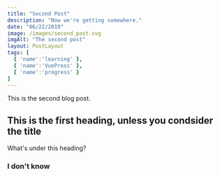 ```yaml
---
title: "Second Post"
description: "Now we're getting somewhere."
date: "06/22/2019"
image: /images/second_post.svg
imgAlt: "The second post"
layout: PostLayout
tags: [
  { 'name':'learning' },
  { 'name':'VuePress' },
  { 'name':'progress' }
]
---
```


This is the second blog post.

## This is the first heading, unless you condsider the title
What's under this heading?

### I don't know